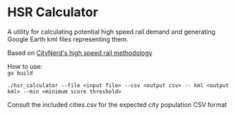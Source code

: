 # HSR Calculator

A utility for calculating potential high speed rail demand and generating Google Earth kml files representing them.

Based on [CityNerd's high speed rail methodology](https://www.youtube.com/watch?v=wE5G1kTndI4)

How to use:   
```go build```

```./hsr_calculator --file <input file> --csv <output csv> -- kml <output kml> --min <minimum score threshold>```

Consult the included cities.csv for the expected city population CSV format
